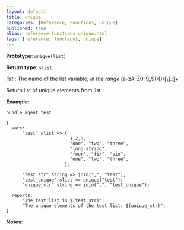```yaml
---
layout: default
title: unique
categories: [Reference, Functions, unique]
published: true
alias: reference-functions-unique.html
tags: [reference, functions, unique]
---
```


**Prototype**: `unique(list)`

**Return type**: `slist`

 *list* : The name of the list variable, *in the range*
[a-zA-Z0-9\_\$(){}\\[\\].:]+   


Return list of unique elements from list.

**Example**:  
   

```cf3
bundle agent test

{
  vars:
      "test" slist => {
                        1,2,3,
                        "one", "two", "three",
                        "long string",
                        "four", "fix", "six",
                        "one", "two", "three",
                      };

      "test_str" string => join(",", "test");
      "test_unique" slist => unique("test");
      "unique_str" string => join(",", "test_unique");

  reports:
      "The test list is $(test_str)";
      "The unique elements of the test list: $(unique_str)";
}
```

**Notes**:  

